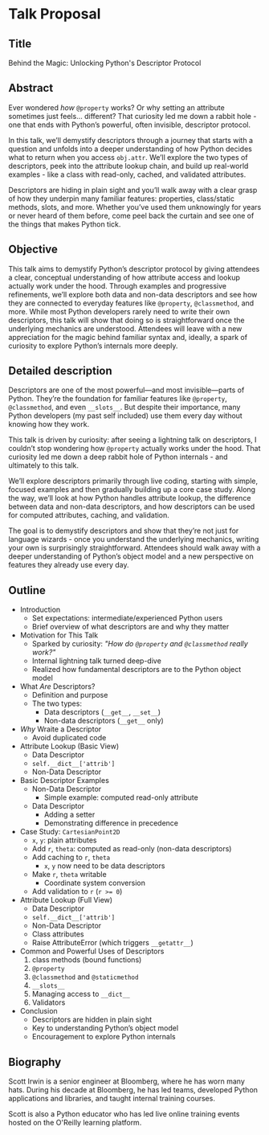 # Talk Proposal

## Title

Behind the Magic: Unlocking Python's Descriptor Protocol

## Abstract

Ever wondered _how_ `@property` works? Or why setting an attribute sometimes just feels... different? That curiosity led me down a rabbit hole - one that ends with Python’s powerful, often invisible, descriptor protocol.

In this talk, we’ll demystify descriptors through a journey that starts with a question and unfolds into a deeper understanding of how Python decides what to return when you access `obj.attr`. We’ll explore the two types of descriptors, peek into the attribute lookup chain, and build up real-world examples - like a class with read-only, cached, and validated attributes.

Descriptors are hiding in plain sight and you’ll walk away with a clear grasp of how they underpin many familiar features: properties, class/static methods, slots, and more. Whether you’ve used them unknowingly for years or never heard of them before, come peel back the curtain and see one of the things that makes Python tick.

## Objective

This talk aims to demystify Python’s descriptor protocol by giving attendees a clear, conceptual understanding of how attribute access and lookup actually work under the hood. Through examples and progressive refinements, we’ll explore both data and non-data descriptors and see how they are connected to everyday features like `@property`, `@classmethod`, and more. While most Python developers rarely need to write their own descriptors, this talk will show that doing so is straightforward once the underlying mechanics are understood. Attendees will leave with a new appreciation for the magic behind familiar syntax and, ideally, a spark of curiosity to explore Python’s internals more deeply.

## Detailed description

Descriptors are one of the most powerful—and most invisible—parts of Python. They’re the foundation for familiar features like `@property`, `@classmethod`, and even `__slots__`. But despite their importance, many Python developers (my past self included) use them every day without knowing how they work.

This talk is driven by curiosity: after seeing a lightning talk on descriptors, I couldn’t stop wondering how `@property` actually works under the hood. That curiosity led me down a deep rabbit hole of Python internals - and ultimately to this talk.

We’ll explore descriptors primarily through live coding, starting with simple, focused examples and then gradually building up a core case study. Along the way, we’ll look at how Python handles attribute lookup, the difference between data and non-data descriptors, and how descriptors can be used for computed attributes, caching, and validation.

The goal is to demystify descriptors and show that they’re not just for language wizards - once you understand the underlying mechanics, writing your own is surprisingly straightforward. Attendees should walk away with a deeper understanding of Python’s object model and a new perspective on features they already use every day.

## Outline

- Introduction
  - Set expectations: intermediate/experienced Python users
  - Brief overview of what descriptors are and why they matter
- Motivation for This Talk
  - Sparked by curiosity: *"How do `@property` and `@classmethod` really work?"*
  - Internal lightning talk turned deep-dive
  - Realized how fundamental descriptors are to the Python object model
- What *Are* Descriptors?
  - Definition and purpose
  - The two types:
    - Data descriptors (`__get__`, `__set__`)
    - Non-data descriptors (`__get__` only)
- *Why* Wraite a Descriptor
  - Avoid duplicated code
- Attribute Lookup (Basic View)
  - Data Descriptor
  - `self.__dict__['attrib']`
  - Non-Data Descriptor
- Basic Descriptor Examples
  - Non-Data Descriptor
    - Simple example: computed read-only attribute
  - Data Descriptor
    - Adding a setter
    - Demonstrating difference in precedence
- Case Study: `CartesianPoint2D`
  - `x`, `y`: plain attributes
  - Add `r`, `theta`: computed as read-only (non-data descriptors)
  - Add caching to `r`, `theta`
    - `x`, `y` now need to be data descriptors
  - Make `r`, `theta` writable
    - Coordinate system conversion
  - Add validation to `r` (`r >= 0`)
- Attribute Lookup (Full View)
  - Data Descriptor
  - `self.__dict__['attrib']`
  - Non-Data Descriptor
  - Class attributes
  - Raise AttributeError (which triggers `__getattr__`)
- Common and Powerful Uses of Descriptors
  1. class methods (bound functions)
  2. `@property`
  3. `@classmethod` and `@staticmethod`
  4. `__slots__`
  5. Managing access to `__dict__`
  6. Validators
- Conclusion
  - Descriptors are hidden in plain sight
  - Key to understanding Python’s object model
  - Encouragement to explore Python internals

## Biography

Scott Irwin is a senior engineer at Bloomberg, where he has worn many hats. During his decade at Bloomberg, he has led teams, developed Python applications and libraries, and taught internal training courses.

Scott is also a Python educator who has led live online training events hosted on the O'Reilly learning platform.
